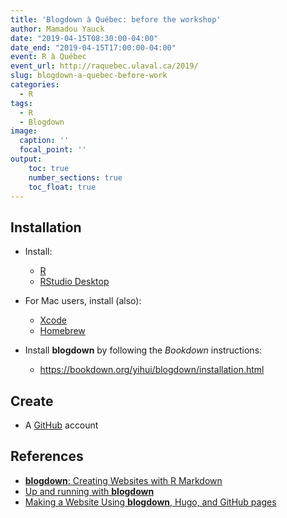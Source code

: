 ```yaml
---
title: 'Blogdown à Québec: before the workshop'
author: Mamadou Yauck
date: "2019-04-15T08:30:00-04:00"
date_end: "2019-04-15T17:00:00-04:00"
event: R à Québec
event_url: http://raquebec.ulaval.ca/2019/
slug: blogdown-a-quebec-before-work
categories:
  - R
tags:
  - R
  - Blogdown
image:
  caption: ''
  focal_point: ''
output:
    toc: true
    number_sections: true
    toc_float: true
---
```


## Installation

- Install:

    * [R](https://cran.cnr.berkeley.edu) 
    * [RStudio Desktop](https://www.rstudio.com/products/rstudio/download/)
    
    
- For Mac users, install (also):

    * [Xcode](https://developer.apple.com/xcode/)
    * [Homebrew](https://brew.sh)


- Install **blogdown** by following the *Bookdown* instructions:

    * https://bookdown.org/yihui/blogdown/installation.html


## Create

 * A [GitHub](https://github.com) account

## References

  * [**blogdown**: Creating Websites with R Markdown](https://bookdown.org/yihui/blogdown/) 
  * [Up and running with **blogdown**](https://alison.rbind.io/post/up-and-running-with-blogdown/) 
  * [Making a Website Using **blogdown**, Hugo, and GitHub pages](https://proquestionasker.github.io/blog/Making_Site/)



